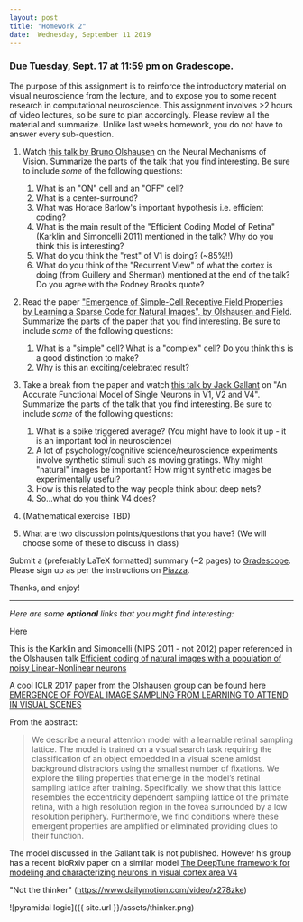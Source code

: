 ```yaml
---
layout: post
title: "Homework 2"
date:  Wednesday, September 11 2019
---
```



### Due Tuesday, Sept. 17 at 11:59 pm on Gradescope. 

The purpose of this assignment is to reinforce the introductory material on visual neuroscience from the lecture, and to expose you to some recent research in computational neuroscience. This assignment involves >2 hours of video lectures, so be sure to plan accordingly. Please review all the material and summarize. Unlike last weeks homework, you do not have to answer every sub-question.

1. Watch [this talk by Bruno Olshausen](https://simons.berkeley.edu/talks/olshausen-neural) on the Neural Mechanisms of Vision. Summarize the parts of the talk that you find interesting. Be sure to include *some* of the following questions:
    1. What is an "ON" cell and an "OFF" cell?
    2. What is a center-surround?
    3. What was Horace Barlow's important hypothesis i.e. efficient coding?
    4. What is the main result of the "Efficient Coding Model of Retina" (Karklin and Simoncelli 2011) mentioned in the talk? Why do you think this is interesting?
    5. What do you think the "rest" of V1 is doing? (~85%!!)
    6. What do you think of the "Recurrent View" of what the cortex is doing (from Guillery and Sherman) mentioned at the end of the talk? Do you agree with the Rodney Brooks quote?


2. Read the paper ["Emergence of Simple-Cell Receptive Field Properties by Learning a Sparse Code for Natural Images", by Olshausen and Field](http://www.cns.nyu.edu/~tony/vns/readings/olshausen-field-1996.pdf). Summarize the parts of the paper that you find interesting. Be sure to include *some* of the following questions:
    1. What is a "simple" cell? What is a "complex" cell? Do you think this is a good distinction to make?
    2. Why is this an exciting/celebrated result? 
  

3. Take a break from the paper and watch [this talk by Jack Gallant](https://simons.berkeley.edu/talks/jack-gallant-2-15-18) on "An Accurate Functional Model of Single Neurons in V1, V2 and V4". Summarize the parts of the talk that you find interesting. Be sure to include *some* of the following questions:
    1. What is a spike triggered average? (You might have to look it up - it is an important tool in neuroscience)
    2. A lot of psychology/cognitive science/neuroscience experiments involve synthetic stimuli such as moving gratings. Why might "natural" images be important? How might synthetic images be experimentally useful?
    3. How is this related to the way people think about deep nets?
    4. So...what do you think V4 does?

4. (Mathematical exercise TBD)


5. What are two discussion points/questions that you have? (We will choose some of these to discuss in class)

Submit a (preferably LaTeX formatted) summary (~2 pages) to [Gradescope](https://www.gradescope.com/courses/61715). Please sign up as per the instructions on [Piazza](https://piazza.com/columbia/fall2019/comse6998_004_2019_1topicsincomputerscience). 

Thanks, and enjoy!

----------
_Here are some **optional** links that you might find interesting:_

Here

This is the Karklin and Simoncelli (NIPS 2011 - not 2012) paper referenced in the Olshausen talk [Efficient coding of natural images with a population
of noisy Linear-Nonlinear neurons](http://papers.nips.cc/paper/4384-efficient-coding-of-natural-images-with-a-population-of-noisy-linear-nonlinear-neurons.pdf)

A cool ICLR 2017 paper from the Olshausen group can be found here [EMERGENCE OF FOVEAL IMAGE SAMPLING FROM
LEARNING TO ATTEND IN VISUAL SCENES](https://arxiv.org/pdf/1611.09430.pdf)

From the abstract:
> We describe a neural attention model with a learnable retinal sampling lattice. The model is trained on a visual search task requiring the classification of an object embedded in a visual scene amidst background distractors using the smallest number of fixations. We explore the tiling properties that emerge in the model’s retinal sampling lattice after training. Specifically, we show that this lattice resembles the eccentricity dependent sampling lattice of the primate retina, with a high resolution region in the fovea surrounded by a low resolution periphery. Furthermore, we find conditions where these emergent properties are amplified or eliminated providing clues to their function.

The model discussed in the Gallant talk is not published. However his group has a recent bioRxiv paper on a similar model [The DeepTune framework for modeling and
characterizing neurons in visual cortex area V4](https://www.biorxiv.org/content/biorxiv/early/2018/11/09/465534.full.pdf)


"Not the thinker" (https://www.dailymotion.com/video/x278zke)

![pyramidal logic]({{ site.url }}/assets/thinker.png)
